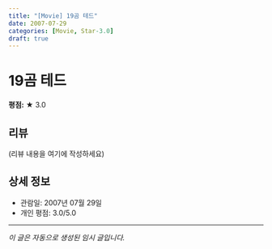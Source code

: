 ```yaml
---
title: "[Movie] 19곰 테드"
date: 2007-07-29
categories: [Movie, Star-3.0]
draft: true
---
```


# 19곰 테드

**평점:** ★ 3.0

## 리뷰

(리뷰 내용을 여기에 작성하세요)

## 상세 정보

- 관람일: 2007년 07월 29일
- 개인 평점: 3.0/5.0

---

*이 글은 자동으로 생성된 임시 글입니다.*
